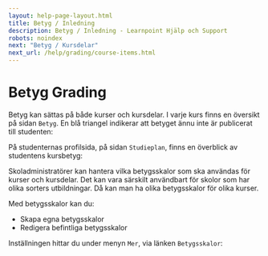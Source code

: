 ```yaml
---
layout: help-page-layout.html
title: Betyg / Inledning
description: Betyg / Inledning - Learnpoint Hjälp och Support
robots: noindex
next: "Betyg / Kursdelar"
next_url: /help/grading/course-items.html
---
```


<h1>
    <span lang="sv">Betyg</span>
    <span lang="en">Grading</span>
</h1>

<!-- only-in-swedish.html -->

Betyg kan sättas på både kurser och kursdelar. I varje kurs finns en översikt på sidan `Betyg`. En blå triangel indikerar att betyget ännu inte är publicerat till studenten:

<!-- desktop-screenshot.html, { src: "_assets/gradebook.png", alt: "Betygssidan", theme: "light" } -->


På studenternas profilsida, på sidan `Studieplan`, finns en överblick av studentens kursbetyg:

<!-- desktop-screenshot.html, { src: "_assets/student-grades.png", alt: "Studentens studieplan", theme: "light" } -->

Skoladministratörer kan hantera vilka betygsskalor som ska användas för kurser och kursdelar. Det kan vara särskilt användbart för skolor som har olika sorters utbildningar. Då kan man ha olika betygsskalor för olika kurser.

Med betygsskalor kan du:

* Skapa egna betygsskalor
* Redigera befintliga betygsskalor

Inställningen hittar du under menyn <code>Mer</code>, via länken <code>Betygsskalor</code>:

<!-- desktop-screenshot.html, { src: "_assets/grading-scales-link.png", alt: "Länken Betygsskalor", theme: "light" } -->